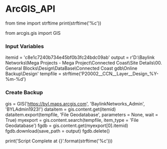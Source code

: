 # ArcGIS_API
from time import strftime
print(strftime('%c'))

from arcgis.gis import GIS

### Input Variables
itemid = 'c8e1c7240b734e45bf0b3fc24bdc09ab'
output = r'D:\Baylink Networks\Mega Projects - Mega Project\Connected Coast\Site Details\00. General Blocks\Design\DataBase\Connected Coast gdb\Online Backup\Design'
tempfile = strftime('P20002__CCN__Layer__Design_%Y-%m-%d')


### Create Backup
gis = GIS('https://byl.maps.arcgis.com', 'BaylinkNetworks_Admin', 'BYLAdmin1923!')
dataitem = gis.content.get(itemid)
dataitem.export(tempfile, 'File Geodatabase', parameters = None, wait = True)
myexport = gis.content.search(tempfile, item_type = 'File Geodatabase')
fgdb = gis.content.get(myexport[0].itemid)
fgdb.download(save_path = output)
fgdb.delete()

print('Script Complete at {}'.format(strftime('%c')))
